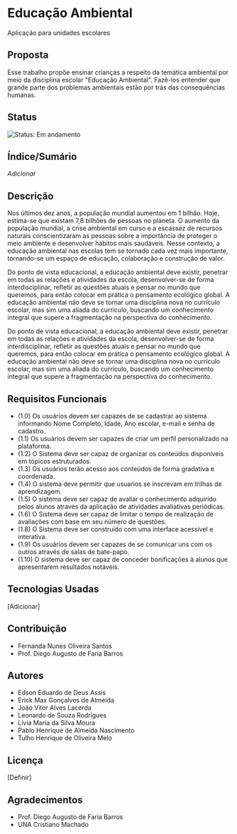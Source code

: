 # Educação Ambiental
Aplicação para unidades escolares

## Proposta
Esse trabalho propõe ensinar crianças a respeito da temática ambiental por meio da disciplina escolar "Educação Ambiental". Fazê-los entender que grande parte dos problemas ambientais estão por trás das consequências humanas.

## Status

![Status: Em andamento](https://img.shields.io/badge/Status-Em%20desenvolvimento-green)

## Índice/Sumário

_Adicionar_

## Descrição
Nos últimos dez anos, a população mundial aumentou em 1 bilhão. Hoje, estima-se que existam 7,8 bilhões de pessoas no planeta. O aumento da população mundial, a crise ambiental em curso e a escassez de recursos naturais conscientizaram as pessoas sobre a importância de proteger o meio ambiente e desenvolver hábitos mais saudáveis. Nesse contexto, a educação ambiental nas escolas tem se tornado cada vez mais importante, tornando-se um espaço de educação, colaboração e construção de valor.

Do ponto de vista educacional, a educação ambiental deve existir, penetrar em todas as relações e atividades da escola, desenvolver-se de forma interdisciplinar, refletir as questões atuais e pensar no mundo que queremos, para então colocar em prática o pensamento ecológico global. A educação ambiental não deve se tornar uma disciplina nova no currículo escolar, mas sim uma aliada do currículo, buscando um conhecimento integral que supere a fragmentação na perspectiva do conhecimento.

Do ponto de vista educacional, a educação ambiental deve existir, penetrar em todas as relações e atividades da escola, desenvolver-se de forma interdisciplinar, refletir as questões atuais e pensar no mundo que queremos, para então colocar em prática o pensamento ecológico global. A educação ambiental não deve se tornar uma disciplina nova no currículo escolar, mas sim uma aliada do currículo, buscando um conhecimento integral que supere a fragmentação na perspectiva do conhecimento.


## Requisitos Funcionais 

- (1.0) Os usuários devem ser capazes de se cadastrar ao sistema informando Nome Completo, Idade, Ano escolar, e-mail e senha de cadastro.
- (1.1) Os usuários devem ser capazes de criar um perfil personalizado na plataforma.
- (1.2) O Sistema deve ser capaz de organizar os conteúdos disponíveis em tópicos estruturados.
- (1.3) Os usuários terão acesso aos conteúdos de forma gradativa e coordenada.
- (1.4) O sistema deve permitir que usuarios se inscrevam em trilhas de aprendizagem.
- (1.5) O sistema deve ser capaz de avaliar o conhecimento adquirido pelos alunos através da aplicação de atividades avaliativas periódicas.
- (1.6) O Sistema deve ser capaz de limitar o tempo de realização de avaliações com base em seu número de questões.
- (1.8) O Sistema deve ser construído com uma interface acessível e interativa.
- (1.9) Os usuários devem ser capazes de se comunicar uns com os outros através de salas de bate-papo.
- (1.10) O sistema deve ser capaz de conceder bonificações à alunos que apresentarem resultados notáveis.

## Tecnologias Usadas

[Adicionar]

## Contribuição

- Fernanda Nunes Oliveira Santos
- Prof. Diego Augusto de Faria Barros

## Autores

- Edson Eduardo de Deus Assis
- Erick Max Gonçalves de Almeida
- João Vitor Alves Lacerda
- Leonardo de Souza Rodrigues
- Lívia Maria da Silva Moura
- Pablo Henrique de Almeida Nascimento
- Tulho Henrique de Oliveira Melo

## Licença
[Definir]

## Agradecimentos
- Prof. Diego Augusto de Faria Barros
- UNA Cristiano Machado
